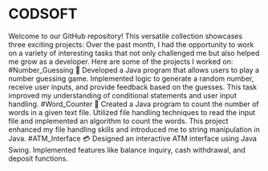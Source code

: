 # CODSOFT
Welcome to our GitHub repository! This versatile collection showcases three exciting projects:
Over the past month, I had the opportunity to work on a variety of interesting tasks that not only challenged me but also helped me grow as a developer. Here are some of the projects I worked on:
#Number_Guessing 🎲
Developed a Java program that allows users to play a number guessing game. Implemented logic to generate a random number, receive user inputs, and provide feedback based on the guesses. This task improved my understanding of conditional statements and user input handling.
#Word_Counter 📝
Created a Java program to count the number of words in a given text file. Utilized file handling techniques to read the input file and implemented an algorithm to count the words. This project enhanced my file handling skills and introduced me to string manipulation in Java.
#ATM_Interface 💳
Designed an interactive ATM interface using Java Swing. Implemented features like balance inquiry, cash withdrawal, and deposit functions.
